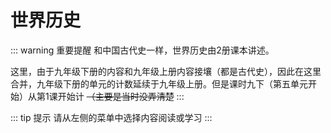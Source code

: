 # 世界历史

::: warning 重要提醒 和中国古代史一样，世界历史由2册课本讲述。

这里，由于九年级下册的内容和九年级上册内容接壤（都是古代史），因此在这里合并，九年级下册的单元的计数延续于九年级上册。但是课时九下（第五单元开始）从第1课开始计 ~~（主要是当时没弄清楚~~ :::

::: tip 提示
请从左侧的菜单中选择内容阅读或学习
:::
